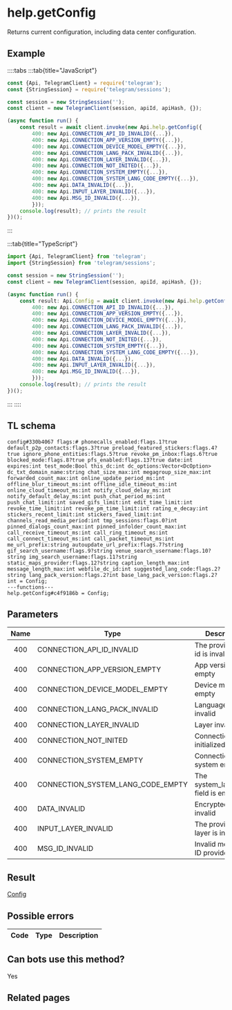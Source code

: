 # help.getConfig

Returns current configuration, including data center configuration.

## Example

::::tabs
:::tab{title="JavaScript"}

```js
const {Api, TelegramClient} = require('telegram');
const {StringSession} = require('telegram/sessions');

const session = new StringSession('');
const client = new TelegramClient(session, apiId, apiHash, {});

(async function run() {
    const result = await client.invoke(new Api.help.getConfig({
		400: new Api.CONNECTION_API_ID_INVALID({...}),
		400: new Api.CONNECTION_APP_VERSION_EMPTY({...}),
		400: new Api.CONNECTION_DEVICE_MODEL_EMPTY({...}),
		400: new Api.CONNECTION_LANG_PACK_INVALID({...}),
		400: new Api.CONNECTION_LAYER_INVALID({...}),
		400: new Api.CONNECTION_NOT_INITED({...}),
		400: new Api.CONNECTION_SYSTEM_EMPTY({...}),
		400: new Api.CONNECTION_SYSTEM_LANG_CODE_EMPTY({...}),
		400: new Api.DATA_INVALID({...}),
		400: new Api.INPUT_LAYER_INVALID({...}),
		400: new Api.MSG_ID_INVALID({...}),
		}));
    console.log(result); // prints the result
})();

```

:::

:::tab{title="TypeScript"}

```ts
import {Api, TelegramClient} from 'telegram';
import {StringSession} from 'telegram/sessions';

const session = new StringSession('');
const client = new TelegramClient(session, apiId, apiHash, {});

(async function run() {
    const result: Api.Config = await client.invoke(new Api.help.getConfig({
		400: new Api.CONNECTION_API_ID_INVALID({...}),
		400: new Api.CONNECTION_APP_VERSION_EMPTY({...}),
		400: new Api.CONNECTION_DEVICE_MODEL_EMPTY({...}),
		400: new Api.CONNECTION_LANG_PACK_INVALID({...}),
		400: new Api.CONNECTION_LAYER_INVALID({...}),
		400: new Api.CONNECTION_NOT_INITED({...}),
		400: new Api.CONNECTION_SYSTEM_EMPTY({...}),
		400: new Api.CONNECTION_SYSTEM_LANG_CODE_EMPTY({...}),
		400: new Api.DATA_INVALID({...}),
		400: new Api.INPUT_LAYER_INVALID({...}),
		400: new Api.MSG_ID_INVALID({...}),
		}));
    console.log(result); // prints the result
})();

```

:::
::::

## TL schema

```
config#330b4067 flags:# phonecalls_enabled:flags.1?true default_p2p_contacts:flags.3?true preload_featured_stickers:flags.4?true ignore_phone_entities:flags.5?true revoke_pm_inbox:flags.6?true blocked_mode:flags.8?true pfs_enabled:flags.13?true date:int expires:int test_mode:Bool this_dc:int dc_options:Vector<DcOption> dc_txt_domain_name:string chat_size_max:int megagroup_size_max:int forwarded_count_max:int online_update_period_ms:int offline_blur_timeout_ms:int offline_idle_timeout_ms:int online_cloud_timeout_ms:int notify_cloud_delay_ms:int notify_default_delay_ms:int push_chat_period_ms:int push_chat_limit:int saved_gifs_limit:int edit_time_limit:int revoke_time_limit:int revoke_pm_time_limit:int rating_e_decay:int stickers_recent_limit:int stickers_faved_limit:int channels_read_media_period:int tmp_sessions:flags.0?int pinned_dialogs_count_max:int pinned_infolder_count_max:int call_receive_timeout_ms:int call_ring_timeout_ms:int call_connect_timeout_ms:int call_packet_timeout_ms:int me_url_prefix:string autoupdate_url_prefix:flags.7?string gif_search_username:flags.9?string venue_search_username:flags.10?string img_search_username:flags.11?string static_maps_provider:flags.12?string caption_length_max:int message_length_max:int webfile_dc_id:int suggested_lang_code:flags.2?string lang_pack_version:flags.2?int base_lang_pack_version:flags.2?int = Config;
---functions---
help.getConfig#c4f9186b = Config;
```

## Parameters

| Name | Type                              | Description                         |
| :--: | --------------------------------- | ----------------------------------- |
| 400  | CONNECTION_API_ID_INVALID         | The provided API id is invalid      |
| 400  | CONNECTION_APP_VERSION_EMPTY      | App version is empty                |
| 400  | CONNECTION_DEVICE_MODEL_EMPTY     | Device model empty                  |
| 400  | CONNECTION_LANG_PACK_INVALID      | Language pack invalid               |
| 400  | CONNECTION_LAYER_INVALID          | Layer invalid                       |
| 400  | CONNECTION_NOT_INITED             | Connection not initialized          |
| 400  | CONNECTION_SYSTEM_EMPTY           | Connection system empty             |
| 400  | CONNECTION_SYSTEM_LANG_CODE_EMPTY | The system_lang_code field is empty |
| 400  | DATA_INVALID                      | Encrypted data invalid              |
| 400  | INPUT_LAYER_INVALID               | The provided layer is invalid       |
| 400  | MSG_ID_INVALID                    | Invalid message ID provided         |

## Result

[Config](https://core.telegram.org/type/Config)

## Possible errors

| Code | Type | Description |
| :--: | ---- | ----------- |

## Can bots use this method?

Yes

## Related pages
